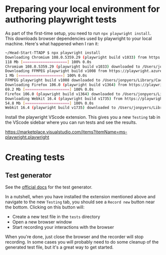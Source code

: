# Preparing your local environment for authoring playwright tests

As part of the first-time setup, you need to run `npx playwright install`. This downloads browser dependencies used by playwright to your local machine. Here's what happened when I ran it:

```bash
~/Head-Start-TTADP $ npx playwright install
Downloading Chromium 108.0.5359.29 (playwright build v1033) from https://playwright.azureedge.net/builds/chromium/1033/chromium-mac-arm64.zip
118 Mb [====================] 100% 0.0s
Chromium 108.0.5359.29 (playwright build v1033) downloaded to /Users/jonpyers/Library/Caches/ms-playwright/chromium-1033
Downloading FFMPEG playwright build v1008 from https://playwright.azureedge.net/builds/ffmpeg/1008/ffmpeg-mac-arm64.zip
1 Mb [====================] 100% 0.0s
FFMPEG playwright build v1008 downloaded to /Users/jonpyers/Library/Caches/ms-playwright/ffmpeg-1008
Downloading Firefox 106.0 (playwright build v1364) from https://playwright.azureedge.net/builds/firefox/1364/firefox-mac-11-arm64.zip
69.2 Mb [====================] 100% 0.0s
Firefox 106.0 (playwright build v1364) downloaded to /Users/jonpyers/Library/Caches/ms-playwright/firefox-1364
Downloading Webkit 16.4 (playwright build v1735) from https://playwright.azureedge.net/builds/webkit/1735/webkit-mac-12-arm64.zip
54.8 Mb [====================] 100% 0.0s
Webkit 16.4 (playwright build v1735) downloaded to /Users/jonpyers/Library/Caches/ms-playwright/webkit-1735
```

Install the playwright VScode extension. This gives you a new `Testing` tab in the VScode sidebar where you can run tests and see the results.

https://marketplace.visualstudio.com/items?itemName=ms-playwright.playwright

# Creating tests

## Test generator

See the [official docs](https://playwright.dev/docs/codegen) for the test generator.

In a nutshell, when you have installed the extension mentioned above and navigate to the new `Testing` tab, you should see a `Record new` button near the bottom. Clicking on this button will:

- Create a new test file in the `tests` directory
- Open a new browser window
- Start recording your interactions with the browser

When you're done, just close the browser and the recorder will stop recording. In some cases you will probably need to do some cleanup of the generated test file, but it's a great way to get started.